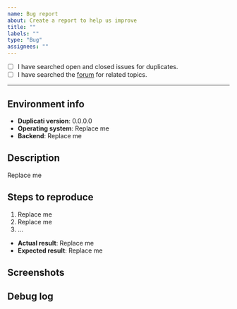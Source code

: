 ```yaml
---
name: Bug report
about: Create a report to help us improve
title: ""
labels: ""
type: "Bug"
assignees: ""
---
```


<!-- Thank you for taking the time to submit an issue using this template. By following the instructions and filling out the sections below, you will help the developers get the necessary information to fix your issue. You may remove sections that aren't relevant to your particular case. You can also preview your report before submitting it. -->
<!-- Please note that the issues are a tool for Duplicati developers. If you post here, you are supposed to want to help the project by providing timely information on your problem so it can be fixed. If this is not the case, please use the forum instead -->

<!-- Please search to see if an issue has already been created for your report. -->
<!-- Replace the empty checkbox [ ] below with a checked one [x] if you already searched for duplicate bugs. -->

-   [ ] I have searched open and closed issues for duplicates.
-   [ ] I have searched the [forum](https://forum.duplicati.com) for related topics.

---

## Environment info

<!-- Please include some relevant information about your environment. -->
<!-- For "Backend", please indicate the backup destination (e.g. Amazon S3, OneDrive, FTP, WebDAV, local). -->

-   **Duplicati version**: 0.0.0.0
-   **Operating system**: Replace me
-   **Backend**: Replace me

## Description

<!-- Describe the issue that you are experiencing below. -->

Replace me

## Steps to reproduce

<!-- List the steps to reproduce the bug if possible. -->

1. Replace me
2. Replace me
3. ...

<!-- For "Actual result", describe what happens after you run the steps above (i.e. buggy behavior). -->
<!-- For "Expected result", describe what should happen after you run the steps above (i.e. corrected behavior). -->

-   **Actual result**:
    Replace me
-   **Expected result**:
    Replace me

## Screenshots

<!-- Make it easier to get your point across with screenshots. -->
<!-- You can drag & drop or paste your images below. -->

## Debug log

<!-- Posting a debug log helps the developers find and fix your particular issue more easily. -->
<!-- Please wrap your code in code blocks with triple back-ticks to increase readability. -->

